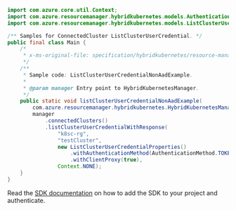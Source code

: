 ```java
import com.azure.core.util.Context;
import com.azure.resourcemanager.hybridkubernetes.models.AuthenticationMethod;
import com.azure.resourcemanager.hybridkubernetes.models.ListClusterUserCredentialProperties;

/** Samples for ConnectedCluster ListClusterUserCredential. */
public final class Main {
    /*
     * x-ms-original-file: specification/hybridkubernetes/resource-manager/Microsoft.Kubernetes/stable/2021-10-01/examples/ConnectedClustersListClusterCredentialResultCSPToken.json
     */
    /**
     * Sample code: ListClusterUserCredentialNonAadExample.
     *
     * @param manager Entry point to HybridKubernetesManager.
     */
    public static void listClusterUserCredentialNonAadExample(
        com.azure.resourcemanager.hybridkubernetes.HybridKubernetesManager manager) {
        manager
            .connectedClusters()
            .listClusterUserCredentialWithResponse(
                "k8sc-rg",
                "testCluster",
                new ListClusterUserCredentialProperties()
                    .withAuthenticationMethod(AuthenticationMethod.TOKEN)
                    .withClientProxy(true),
                Context.NONE);
    }
}
```

Read the [SDK documentation](https://github.com/Azure/azure-sdk-for-java/blob/azure-resourcemanager-hybridkubernetes_1.0.0-beta.2/sdk/hybridkubernetes/azure-resourcemanager-hybridkubernetes/README.md) on how to add the SDK to your project and authenticate.
